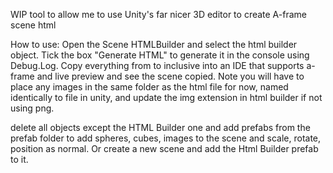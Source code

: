 WIP tool to allow me to use Unity's far nicer 3D editor to create A-frame scene html

How to use:
Open the Scene HTMLBuilder and select the html builder object. Tick the box "Generate HTML" to generate it in the console using Debug.Log. Copy everything from <html> to </html> inclusive into an IDE that supports a-frame and live preview and see the scene copied.
Note you will have to place any images in the same folder as the html file for now, named identically to file in unity, and update the img extension in html builder if not using png. 

delete all objects except the HTML Builder one and add prefabs from the prefab folder to add spheres, cubes, images to the scene and scale, rotate, position as normal. Or create a new scene and add the Html Builder prefab to it. 



